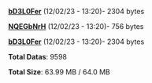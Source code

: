 [**bD3L0Fer**](/data/bD3L0Fer.txt) (12/02/23 - 13:20)- 2304 bytes

[**NQEGbNrH**](/data/NQEGbNrH.txt) (12/02/23 - 13:20)- 756 bytes

[**bD3L0Fer**](/data/bD3L0Fer.txt) (12/02/23 - 13:20)- 2304 bytes

**Total Datas**: 9598

**Total Size**: 63.99 MB / 64.0 MB